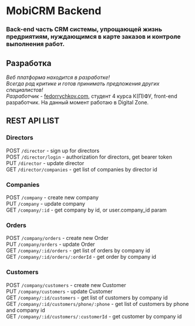 # MobiCRM Backend
### Back-end часть CRM системы, упрощающей жизнь предриятиям, нуждающимся в карте заказов и контроле выполнения работ.
## Разработка
*Веб платформа находится в разработке!* <br>
*Всегда рад критике и готов принимать предложения других специалистов!* <br>
*Разработчик* - [fedorrychkov.com](fedorrychkov.com), студент 4 курса К(П)ФУ, front-end разработчик. На данный момент работаю в Digital Zone.
## REST API LIST
### Directors
POST `/director` - sign up for directors <br/>
POST `/director/login` - authorization for directors, get bearer token <br/>
PUT `/director` - update director <br/>
GET `/director/companies` - get list of companies by director id<br/>
### Companies
POST `/company` - create new company <br/>
PUT `/company` - update company <br/>
GET `/company/:id` - get company by id, or user.company_id param <br/>
### Orders
POST `/company/orders` - create new Order <br/>
PUT `/company/orders` - update Order <br/>
GET `/company/:id/orders` - get list of orders by company id <br/>
GET `/company/:id/orders/:orderId` - get order by company id <br/>
### Customers
POST `/company/customers` - create new Customer <br/>
PUT `/company/customers` - update Customer <br/>
GET `/company/:id/customers` - get list of customers by company id <br/>
GET `/company/:id/customers/phone/:phone` - get list of customers by phone and company id <br/>
GET `/company/:id/customers/:customerId` - get customer by company id <br/>